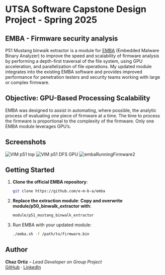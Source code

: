 # UTSA Software Capstone Design Project - Spring 2025

## EMBA - Firmware security analysis

P51 Mustang binwalk extractor is a module for [EMBA](https://github.com/e-m-b-a/emba) (Embedded Malware Binary Analyzer) to improve the speed and scalability of firmware analysis by performing a depth-first traversal of the file system, using GPU acceleration, and parallelization of file operations. My updated module integrates into the existing EMBA software and provides improved performance for penetration testers and security teams working with large or complex firmware.

## Objective: GPU-Based Processing Scalability
EMBA was designed to assist in
automating, where possible, the
analytic process of evaluating one
piece of firmware at a time. The
time to process the firmware is
proportional to the complexity of
the firmware. Only one EMBA
module leverages GPU’s.

## Screenshots

![VIM p51 top](https://github.com/user-attachments/assets/c82b49b2-f7f1-4298-9785-58faf650ea85)
![VIM p51 DFS GPU](https://github.com/user-attachments/assets/bf39623f-ff39-47e4-9aac-3a4c913f18d0)
![embaRunningFirmware2](https://github.com/user-attachments/assets/3d65f7df-a3dd-48a7-a976-98c0a1e09c05)

## Getting Started

1. **Clone the official EMBA repository**:
   ```bash
   git clone https://github.com/e-m-b-a/emba
   
2. **Replace the extraction module**:
   **Copy and overwrite module/p50_binwalk_extractor with**:
   ```bash
   module/p51_mustang_binwalk_extractor

3. Run EMBA with your updated module:
    ```bash
   ./emba.sh -f /path/to/firmware.bin

## Author

**Chaz Ortiz** – *Lead Developer on Group Project*  
[GitHub](https://github.com/Chaz-Ortiz) · [LinkedIn](https://www.linkedin.com/in/chaz-ortiz-615863270/) 
